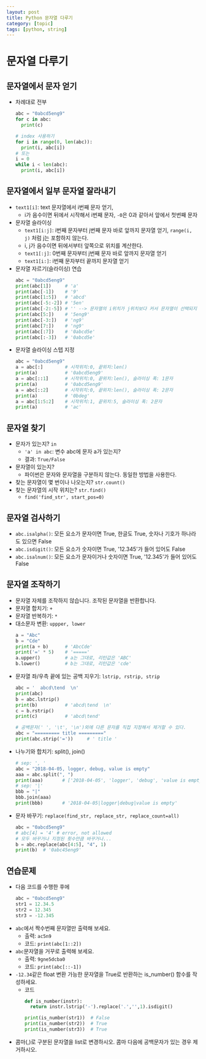 ```yaml
---
layout: post
title: Python 문자열 다루기
category: [topic]
tags: [python, string]
---
```


# 문자열 다루기
## 문자열에서 문자 얻기
- 차례대로 전부
  ``` python
  abc = "0abcd5eng9"
  for c in abc:
    print(c)

  # index 사용하기
  for i in range(0, len(abc)):
    print(i, abc[i])
  # 또는
  i = 0
  while i < len(abc):
    print(i, abc[i])
  ```

## 문자열에서 일부 문자열 잘라내기
* `text1[i]`: text 문자열에서 i번째 문자 얻기,
  - i가 음수이면 뒤에서 시작해서 i번째 문자, `-0`은 0과 같아서 앞에서 첫번째 문자
* 문자열 슬라이싱
  * `text1[i:j]`: i번째 문자부터 j번째 문자 바로 앞까지 문자열 얻기, `range(i, j)` 처럼 j는 포함하지 않는다.
  * i, j가 음수이면 뒤에서부터 앞쪽으로 위치를 계산한다.
  * `text1[:j]`: 0번째 문자부터 j번째 문자 바로 앞까지 문자열 얻기
  * `text1[i:]`: i번째 문자부터 끝까지 문자열 얻기
* 문자열 자르기(슬라이싱) 연습
  ``` python
  abc = "0abcd5eng9"
  print(abc[1])     # 'a'
  print(abc[-1])    # '9'
  print(abc[1:5])   # 'abcd'
  print(abc[-5:-2]) # '5en'
  print(abc[-2:-5]) # '' --> 문자열의 i위치가 j위치보다 커서 문자열이 선택되지 않음.
  print(abc[5:])    # '5eng9'
  print(abc[-3:])   # 'ng9'
  print(abc[7:])    # 'ng9'
  print(abc[:7])    # '0abcd5e'
  print(abc[:-3])   # '0abcd5e'
  ```
* 문자열 슬라이싱 스텝 지정
  ``` python
  abc = "0abcd5eng9"
  a = abc[:]        # 시작위치:0, 끝위치:len()
  print(a)          # '0abcd5eng9'
  a = abc[::1]      # 시작위치:0, 끝위치:len(), 슬라이싱 폭: 1문자
  print(a)          # '0abcd5eng9'
  a = abc[::2]      # 시작위치:0, 끝위치:len(), 슬라이싱 폭: 2문자
  print(a)          # '0bdeg'
  a = abc[1:5:2]    # 시작위치:1, 끝위치:5, 슬라이싱 폭: 2문자
  print(a)          # 'ac'
  ```

## 문자열 찾기
* 문자가 있는지? `in`
  - `'a' in abc`: 변수 abc에 문자 a가 있는지?
  - 결과: `True/False`
* 문자열이 있는지?
  - 파이썬은 문자와 문자열을 구분하지 않는다. 동일한 방법을 사용한다.
* 찾는 문자열이 몇 번이나 나오는지? `str.count()`
* 찾는 문자열의 시작 위치는? `str.find()`
  - `find('find_str', start_pos=0)`

## 문자열 검사하기
* `abc.isalpha()`: 모든 요소가 문자이면 True, 한글도 True, 숫자나 기호가 하나라도 있으면 False
* `abc.isdigit()`: 모든 요소가 숫자이면 True, '12.345'가 들어 있어도 False
* `abc.isalnum()`: 모든 요소가 문자이거나 숫자이면 True, '12.345'가 들어 있어도 False

## 문자열 조작하기
- 문자열 자체를 조작하지 않습니다. 조작된 문자열을 반환합니다.
- 문자열 합치기: `+`
- 문자열 반복하기: `*`
- 대소문자 변환: `uppper, lower`
  ``` python
  a = "Abc"
  b = "Cde"
  print(a + b)      # 'AbcCde'
  print('=' * 5)    # '====='
  a.upper()         # a는 그대로, 리턴값은 'ABC'
  b.lower()         # b는 그대로, 리턴값은 'cde'
  ```
- 문자열 좌/우측 끝에 있는 공백 지우기: `lstrip, rstrip, strip`
  ``` python
  abc = '  abcd\tend  \n'
  print(abc)
  b = abc.lstrip()
  print(b)          # 'abcd\tend  \n'
  c = b.rstrip()
  print(c)          # 'abcd\tend'

  # 공백문자(' ', '\t', '\n')외에 다른 문자를 직접 지정해서 제거할 수 있다.
  abc = "========= title ========="
  print(abc.strip('='))     # ' title '
  ```
- 나누기와 합치기: split(), join()
  ``` python
  # sep: ', '
  abc = "2018-04-05, logger, debug, value is empty"
  aaa = abc.split(", ")
  print(aaa)       # ['2018-04-05', 'logger', 'debug', 'value is empty']
  # sep: '|'
  bbb = "|"
  bbb.join(aaa)
  print(bbb)       # '2018-04-05|logger|debug|value is empty'
  ```
- 문자 바꾸기: `replace(find_str, replace_str, replace_count=all)`
  ``` python
  abc = "0abcd5eng9"
  # abc[4] = '4' # error, not allowed
  # 모두 바꾸거나 지정된 횟수만큼 바꾸거나...
  b = abc.replace(abc[4:5], "4", 1)
  print(b)  # '0abc45eng9'
  ```

## 연습문제
* 다음 코드를 수행한 후에
  ``` python
  abc = "0abcd5eng9"
  str1 = 12.34.5
  str2 = 12.345
  str3 = -12.345
  ```
* `abc`에서 짝수번째 문자열만 출력해 보세요.
  - 출력: `ac5n9`
  - 코드: `print(abc[1::2])`
* `abc`문자열을 거꾸로 출력해 보세요.
  - 출력: `9gne5dcba0`
  - 코드: `print(abc[::-1])`
* `-12.34`같은 float 변환 가능한 문자열을 True로 반환하는 is_number() 함수를 작성하세요.
  - 코드
    ``` python
    def is_number(instr):
      return instr.lstrip('-').replace('.','',1).isdigit()

    print(is_number(str1))  # False
    print(is_number(str2))  # True
    print(is_number(str3))  # True
    ```
* 콤마(,)로 구분된 문자열을 list로 변경하시오. 콤마 다음에 공백문자가 있는 경우 제거하시오.
